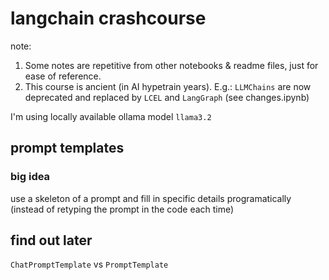 
# langchain crashcourse

note:

1. Some  notes are repetitive from other notebooks & readme files, just for ease of reference.
2. This course is ancient (in AI hypetrain years). E.g.: `LLMChains` are now deprecated and replaced by `LCEL` and `LangGraph` (see changes.ipynb)

I'm using locally available ollama model `llama3.2`

## prompt templates

### big idea

use a skeleton of a prompt and fill in specific details programatically (instead of retyping the prompt in the code each time)

## find out later

`ChatPromptTemplate` vs `PromptTemplate`

